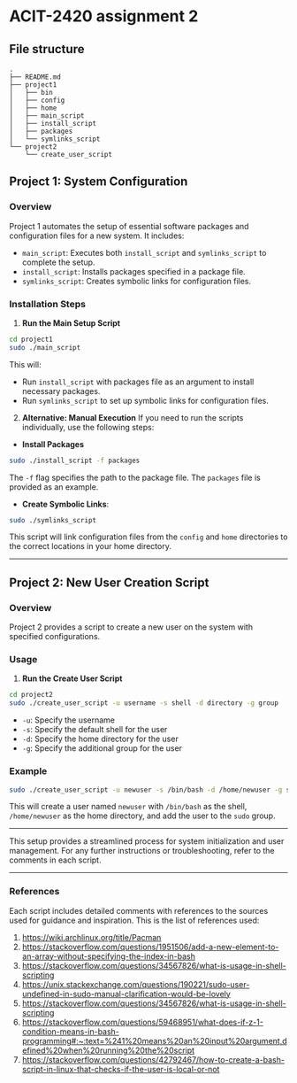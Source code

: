 # ACIT-2420 assignment 2

## File structure
```
. 
├── README.md
├── project1
│   ├── bin
│   ├── config
│   ├── home
│   ├── main_script
│   ├── install_script
│   ├── packages
│   └── symlinks_script
└── project2
    └── create_user_script
```

## Project 1: System Configuration
### Overview
Project 1 automates the setup of essential software packages and configuration files for a new system. It includes:
- `main_script`: Executes both `install_script` and `symlinks_script` to complete the setup.
&nbsp;
- `install_script`: Installs packages specified in a package file.
&nbsp;
- `symlinks_script`: Creates symbolic links for configuration files.

### Installation Steps
1. **Run the Main Setup Script**
```bash
cd project1
sudo ./main_script
``` 
This will:
- Run `install_script` with packages file as an argument to install necessary packages.
- Run `symlinks_script` to set up symbolic links for configuration files.
2. **Alternative: Manual Execution** If you need to run the scripts individually, use the following steps:
- **Install Packages**
```bash
sudo ./install_script -f packages
```
The `-f` flag specifies the path to the package file. The `packages` file is provided as an example.
- **Create Symbolic Links**:
```bash
sudo ./symlinks_script
```
This script will link configuration files from the `config` and `home` directories to the correct locations in your home directory.

---
## Project 2: New User Creation Script
### Overview
Project 2 provides a script to create a new user on the system with specified configurations.
### Usage
1. **Run the Create User Script**
```bash
cd project2
sudo ./create_user_script -u username -s shell -d directory -g group
```
- `-u`: Specify the username
- `-s`: Specify the default shell for the user
- `-d`: Specify the home directory for the user
- `-g`: Specify the additional group for the user

### Example
```bash
sudo ./create_user_script -u newuser -s /bin/bash -d /home/newuser -g sudo
```
This will create a user named `newuser` with `/bin/bash` as the shell, `/home/newuser` as the home directory, and add the user to the `sudo` group.

---
This setup provides a streamlined process for system initialization and user management. For any further instructions or troubleshooting, refer to the comments in each script.

---
### References
Each script includes detailed comments with references to the sources used for guidance and inspiration. This is the list of references used:
1. https://wiki.archlinux.org/title/Pacman
2. https://stackoverflow.com/questions/1951506/add-a-new-element-to-an-array-without-specifying-the-index-in-bash
3. https://stackoverflow.com/questions/34567826/what-is-usage-in-shell-scripting
4. https://unix.stackexchange.com/questions/190221/sudo-user-undefined-in-sudo-manual-clarification-would-be-lovely
5. https://stackoverflow.com/questions/34567826/what-is-usage-in-shell-scripting
6. https://stackoverflow.com/questions/59468951/what-does-if-z-1-condition-means-in-bash-programming#:~:text=%241%20means%20an%20input%20argument,defined%20when%20running%20the%20script
7. https://stackoverflow.com/questions/42792467/how-to-create-a-bash-script-in-linux-that-checks-if-the-user-is-local-or-not
